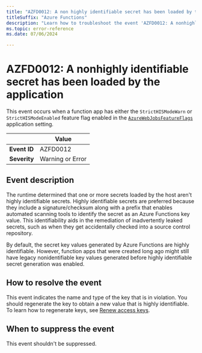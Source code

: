 ```yaml
---
title: "AZFD0012: A non highly identifiable secret has been loaded by the application."
titleSuffix: "Azure Functions"
description: "Learn how to troubleshoot the event 'AZFD0012: A nonhighly identifiable secret has been loaded by the application' in Azure Functions."
ms.topic: error-reference
ms.date: 07/06/2024

---
```


# AZFD0012: A nonhighly identifiable secret has been loaded by the application

This event occurs when a function app has either the `StrictHISModeWarn` or `StrictHISModeEnabled` feature flag enabled in the [`AzureWebJobsFeatureFlags`](../../functions-app-settings.md#azurewebjobsfeatureflags) application setting.

| | Value |
|-|-|
| **Event ID** |AZFD0012|
| **Severity** |Warning or Error|

## Event description

The runtime determined that one or more secrets loaded by the host aren't highly identifiable secrets. Highly identifiable secrets are preferred because they include a signature/checksum along with a prefix that enables automated scanning tools to identify the secret as an Azure Functions key value. This identifiability aids in the remediation of inadvertently leaked secrets, such as when they get accidentally checked into a source control repository.

By default, the secret key values generated by Azure Functions are highly identifiable. However, function apps that were created long ago might still have legacy nonidentifiable key values generated before highly identifiable secret generation was enabled.

## How to resolve the event

This event indicates the name and type of the key that is in violation. You should regenerate the key to obtain a new value that is highly identifiable. To learn how to regenerate keys, see [Renew access keys](../../function-keys-how-to.md#renew-or-create-access-keys). 

## When to suppress the event

This event shouldn't be suppressed.
